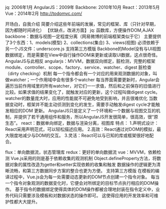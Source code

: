 
jq: 2006年1月
AngularJS：2009年
Backbone: 2010年10月
React：2013年5月
Vue：2014年2月
http://todomvc.com/

开场白，自我介绍
简要介绍这些年前端的发展，常见的框架、库（只针对早期，因为都随时间进化）
  【优缺点，改进方面】
  jq: 函数库，方便操作DOM,AJAX
  backbone：数据与视图一定程度分离（网易微博的前端框架类似于它）
    主要提供了3个东西：1、models(模型) 2、collections(集合) 3、views(视图)
    必须依赖于另一个JS文件：underscore.js
    支持第三方模版
    Backbone的Model没有与UI视图数据绑定，而是需要在View中自行操作DOM来更新或读取UI数据，这点很奇怪。AngularJS与此相反
  angularjs：MVVM，数据双向绑定，脏检测，完整的框架
            module、controller、scope、factory、service、watcher、digest
    脏检查（dirty checking）机制
    每一个指令都会有一个对应的用来观测数据的对象，叫做watcher；一个作用域中会有很多个watcher
    每当界面需要更新时，Angular会遍历当前作用域里的所有watcher，对它们一一求值，然后和之前保存的旧值进行比较。如果求值的结果变化了，就触发对应的更新，这个过程叫做digest cycle。
    watcher的数量庞大时，应用的性能就不可避免地受到影响，并且很难优化
    当数据变动时，框架并不能主动侦测到变化的发生，需要手动触发digest cycle才能触发相应的DOM 更新。
    AngularJS只是定义了一个环境和一个数据与视图交互的机制，并提供了若干通用组件和服务，所以AngularJS开发很简单，很高效，很“原生态”。
  react：数据单向绑定，数据与渲染分离，视图库
    特点：
1.声明式设计：React采用声明范式，可以轻松描述应用。
2.高效：React通过对DOM的模拟，最大限度地减少与DOM的交互。
3.灵活：React可以与已知的库或框架很好地配合。

  flux：单向数据流，状态管理库
  redux：更好的单向数据流
  vue：MVVM，依赖检测
    Vue.js采用的则是基于依赖收集的观测机制
    Object.defineProperty方法，将数据对象的属性改造为getter和setter实现依赖的收集和触发
    数据操作的逻辑更为清晰流畅，和第三方数据同步方案的整合也更为方便。
    支持第三方模版
    在模板的编译过程中，Vue.js会为每一处需要动态更新的DOM节点创建一个指令对象。
    每当一个指令对象观测的数据变化时，它便会对所绑定的目标节点执行相应的DOM操作。
    基于指令的数据绑定使得具体的DOM操作都被合理地封装在指令定义中，业务代码只需要涉及模板和对数据状态的操作即可。
    这使得应用的开发效率和可维护性都大大提升。
